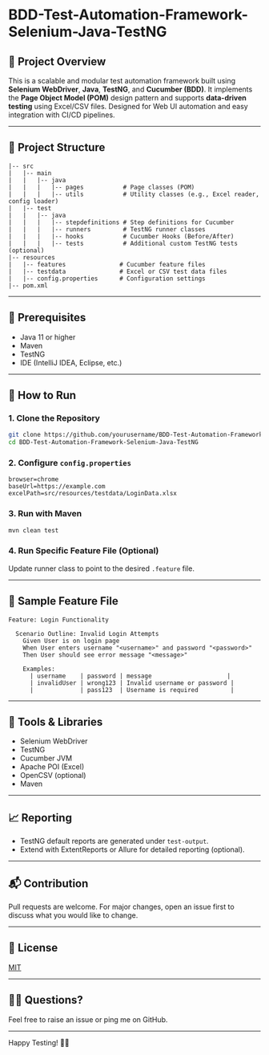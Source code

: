 # BDD-Test-Automation-Framework-Selenium-Java-TestNG

## 📌 Project Overview

This is a scalable and modular test automation framework built using **Selenium WebDriver**, **Java**, **TestNG**, and **Cucumber (BDD)**. It implements the **Page Object Model (POM)** design pattern and supports **data-driven testing** using Excel/CSV files. Designed for Web UI automation and easy integration with CI/CD pipelines.

---

## 📁 Project Structure

```
|-- src
|   |-- main
|   |   |-- java
|   |   |   |-- pages           # Page classes (POM)
|   |   |   |-- utils           # Utility classes (e.g., Excel reader, config loader)
|   |-- test
|   |   |-- java
|   |   |   |-- stepdefinitions # Step definitions for Cucumber
|   |   |   |-- runners         # TestNG runner classes
|   |   |   |-- hooks           # Cucumber Hooks (Before/After)
|   |   |   |-- tests           # Additional custom TestNG tests (optional)
|-- resources
|   |-- features               # Cucumber feature files
|   |-- testdata               # Excel or CSV test data files
|   |-- config.properties      # Configuration settings
|-- pom.xml
```

---

## 🔧 Prerequisites

* Java 11 or higher
* Maven
* TestNG
* IDE (IntelliJ IDEA, Eclipse, etc.)

---

## 🚀 How to Run

### 1. Clone the Repository

```bash
git clone https://github.com/yourusername/BDD-Test-Automation-Framework-Selenium-Java-TestNG.git
cd BDD-Test-Automation-Framework-Selenium-Java-TestNG
```

### 2. Configure `config.properties`

```
browser=chrome
baseUrl=https://example.com
excelPath=src/resources/testdata/LoginData.xlsx
```

### 3. Run with Maven

```bash
mvn clean test
```

### 4. Run Specific Feature File (Optional)

Update runner class to point to the desired `.feature` file.

---

## 🧪 Sample Feature File

```gherkin
Feature: Login Functionality

  Scenario Outline: Invalid Login Attempts
    Given User is on login page
    When User enters username "<username>" and password "<password>"
    Then User should see error message "<message>"

    Examples:
      | username    | password | message                     |
      | invalidUser | wrong123 | Invalid username or password |
      |             | pass123  | Username is required         |
```

---

## 🧰 Tools & Libraries

* Selenium WebDriver
* TestNG
* Cucumber JVM
* Apache POI (Excel)
* OpenCSV (optional)
* Maven

---

## 📈 Reporting

* TestNG default reports are generated under `test-output`.
* Extend with ExtentReports or Allure for detailed reporting (optional).

---

## 📬 Contribution

Pull requests are welcome. For major changes, open an issue first to discuss what you would like to change.

---

## 📄 License

[MIT](https://choosealicense.com/licenses/mit/)

---

## 🙋‍♂️ Questions?

Feel free to raise an issue or ping me on GitHub.

---

Happy Testing! 🧪✨
